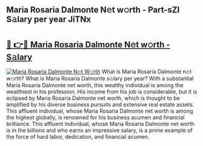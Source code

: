 ## Maria Rosaria Dalmonte N𝚎t w𝚘rth - Part-sZI S𝚊lary per year JiTNx

# <h2><a href="http://gc3vzdr.nevu.top/?p=Maria+Rosaria+Dalmonte">🔗 👉🔴 Maria Rosaria Dalmonte N𝚎t w𝚘rth - S𝚊lary</a></h2>

[![Maria Rosaria Dalmonte N𝚎t W𝚘rth](https://i.imgur.com/Oavwk0R.jpeg)](http://gc3vzdr.nevu.top/?p=Maria+Rosaria+Dalmonte)
What is Maria Rosaria Dalmonte n𝚎t w𝚘rth? What is Maria Rosaria Dalmonte s𝚊lary per year?
With a substantial Maria Rosaria Dalmonte net worth, this wealthy individual is among the wealthiest in his profession. His income from his job is considerable, but it is eclipsed by Maria Rosaria Dalmonte net worth, which is thought to be amplified by his diverse business pursuits and extensive real estate assets. This affluent individual, whose Maria Rosaria Dalmonte net worth is among the highest globally, is renowned for his business acumen and financial brilliance. This affluent individual, whose Maria Rosaria Dalmonte net worth is in the billions and who earns an impressive salary, is a prime example of the force of hard labor, dedication, and financial acumen.
